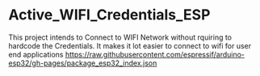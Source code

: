 # Active_WIFI_Credentials_ESP
This project intends to Connect to WIFI Network without rquiring to hardcode the Credentials. It makes it lot easier to connect to wifi for user end applications
https://raw.githubusercontent.com/espressif/arduino-esp32/gh-pages/package_esp32_index.json
